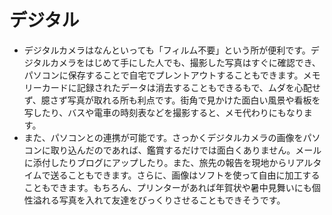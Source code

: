 # デジタル
* デジタルカメラはなんといっても「フィルム不要」という所が便利です。デジタルカメラをはじめて手にした人でも、撮影した写真はすぐに確認でき、パソコンに保存することで自宅でプレントアウトすることもできます。メモリーカードに記録されたデータは消去することもできるもで、ムダを心配せず、臆さず写真が取れる所も利点です。街角で見かけた面白い風景や看板を写したり、バスや電車の時刻表などを撮影すると、メモ代わりにもなります。
* また、パソコンとの連携が可能です。さっかくデジタルカメラの画像をパソコンに取り込んだのであれば、鑑賞するだけでは面白くありません。メールに添付したりブログにアップしたり。また、旅先の報告を現地からリアルタイムで送ることもできます。さらに、画像はソフトを使って自由に加工することもできます。もちろん、プリンターがあれば年賀状や暑中見舞いにも個性溢れる写真を入れて友達をびっくりさせることもできそうです。